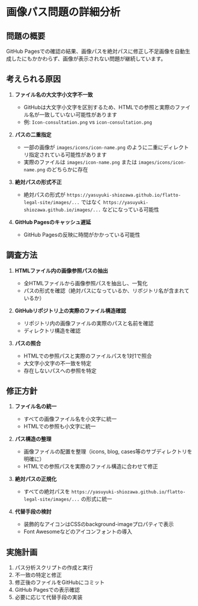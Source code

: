 # 画像パス問題の詳細分析

## 問題の概要
GitHub Pagesでの確認の結果、画像パスを絶対パスに修正し不足画像を自動生成したにもかかわらず、画像が表示されない問題が継続しています。

## 考えられる原因

1. **ファイル名の大文字小文字不一致**
   - GitHubは大文字小文字を区別するため、HTMLでの参照と実際のファイル名が一致していない可能性があります
   - 例: `Icon-consultation.png` vs `icon-consultation.png`

2. **パスの二重指定**
   - 一部の画像が `images/icons/icon-name.png` のように二重にディレクトリ指定されている可能性があります
   - 実際のファイルは `images/icon-name.png` または `images/icons/icon-name.png` のどちらかに存在

3. **絶対パスの形式不正**
   - 絶対パスの形式が `https://yasuyuki-shiozawa.github.io/flatto-legal-site/images/...` ではなく
     `https://yasuyuki-shiozawa.github.io/images/...` などになっている可能性

4. **GitHub Pagesのキャッシュ遅延**
   - GitHub Pagesの反映に時間がかかっている可能性

## 調査方法

1. **HTMLファイル内の画像参照パスの抽出**
   - 全HTMLファイルから画像参照パスを抽出し、一覧化
   - パスの形式を確認（絶対パスになっているか、リポジトリ名が含まれているか）

2. **GitHubリポジトリ上の実際のファイル構造確認**
   - リポジトリ内の画像ファイルの実際のパスと名前を確認
   - ディレクトリ構造を確認

3. **パスの照合**
   - HTMLでの参照パスと実際のファイルパスを1対1で照合
   - 大文字小文字の不一致を特定
   - 存在しないパスへの参照を特定

## 修正方針

1. **ファイル名の統一**
   - すべての画像ファイル名を小文字に統一
   - HTMLでの参照も小文字に統一

2. **パス構造の整理**
   - 画像ファイルの配置を整理（icons, blog, cases等のサブディレクトリを明確に）
   - HTMLでの参照パスを実際のファイル構造に合わせて修正

3. **絶対パスの正規化**
   - すべての絶対パスを `https://yasuyuki-shiozawa.github.io/flatto-legal-site/images/...` の形式に統一

4. **代替手段の検討**
   - 装飾的なアイコンはCSSのbackground-imageプロパティで表示
   - Font Awesomeなどのアイコンフォントの導入

## 実施計画

1. パス分析スクリプトの作成と実行
2. 不一致の特定と修正
3. 修正後のファイルをGitHubにコミット
4. GitHub Pagesでの表示確認
5. 必要に応じて代替手段の実装

